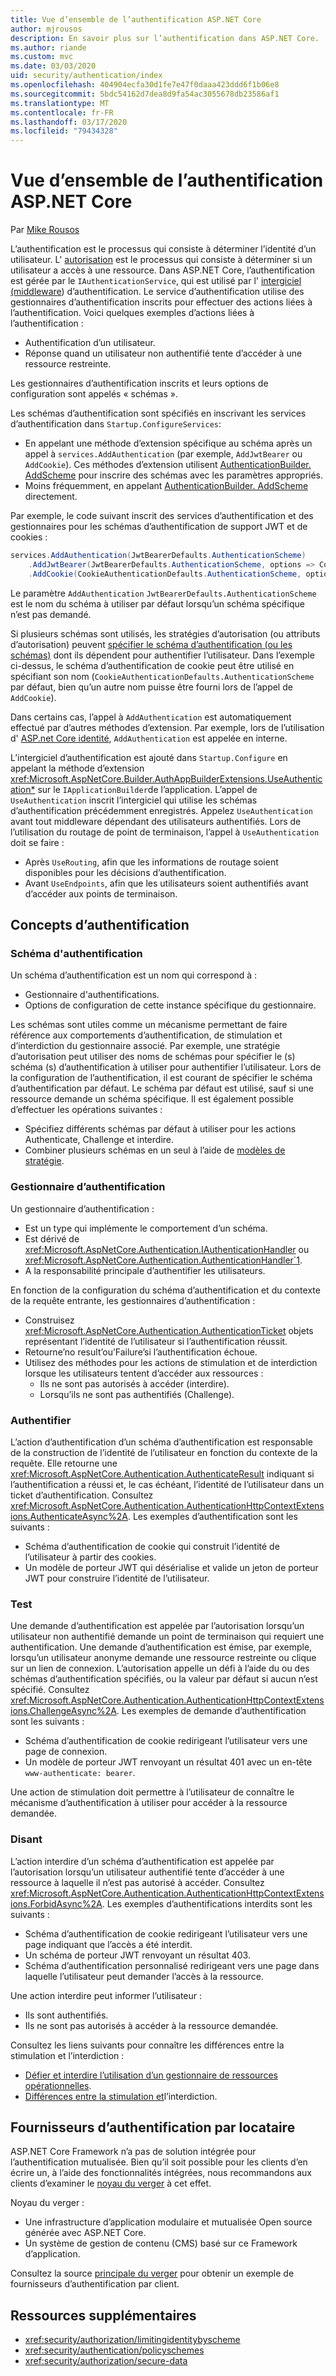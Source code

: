 ```yaml
---
title: Vue d’ensemble de l’authentification ASP.NET Core
author: mjrousos
description: En savoir plus sur l’authentification dans ASP.NET Core.
ms.author: riande
ms.custom: mvc
ms.date: 03/03/2020
uid: security/authentication/index
ms.openlocfilehash: 404904ecfa30d1fe7e47f0daaa423ddd6f1b06e8
ms.sourcegitcommit: 5bdc54162d7dea8d9fa54ac3055678db23586af1
ms.translationtype: MT
ms.contentlocale: fr-FR
ms.lasthandoff: 03/17/2020
ms.locfileid: "79434328"
---
```

# <a name="overview-of-aspnet-core-authentication"></a>Vue d’ensemble de l’authentification ASP.NET Core

Par [Mike Rousos](https://github.com/mjrousos)

L’authentification est le processus qui consiste à déterminer l’identité d’un utilisateur. L' [autorisation](xref:security/authorization/introduction) est le processus qui consiste à déterminer si un utilisateur a accès à une ressource. Dans ASP.NET Core, l’authentification est gérée par le `IAuthenticationService`, qui est utilisé par l' [intergiciel (middleware](xref:fundamentals/middleware/index)) d’authentification. Le service d’authentification utilise des gestionnaires d’authentification inscrits pour effectuer des actions liées à l’authentification. Voici quelques exemples d’actions liées à l’authentification :

* Authentification d’un utilisateur.
* Réponse quand un utilisateur non authentifié tente d’accéder à une ressource restreinte.

Les gestionnaires d’authentification inscrits et leurs options de configuration sont appelés « schémas ».

Les schémas d’authentification sont spécifiés en inscrivant les services d’authentification dans `Startup.ConfigureServices`:

* En appelant une méthode d’extension spécifique au schéma après un appel à `services.AddAuthentication` (par exemple, `AddJwtBearer` ou `AddCookie`). Ces méthodes d’extension utilisent [AuthenticationBuilder. AddScheme](xref:Microsoft.AspNetCore.Authentication.AuthenticationBuilder.AddScheme*) pour inscrire des schémas avec les paramètres appropriés.
* Moins fréquemment, en appelant [AuthenticationBuilder. AddScheme](xref:Microsoft.AspNetCore.Authentication.AuthenticationBuilder.AddScheme*) directement.

Par exemple, le code suivant inscrit des services d’authentification et des gestionnaires pour les schémas d’authentification de support JWT et de cookies :

```csharp
services.AddAuthentication(JwtBearerDefaults.AuthenticationScheme)
    .AddJwtBearer(JwtBearerDefaults.AuthenticationScheme, options => Configuration.Bind("JwtSettings", options))
    .AddCookie(CookieAuthenticationDefaults.AuthenticationScheme, options => Configuration.Bind("CookieSettings", options));
```

Le paramètre `AddAuthentication` `JwtBearerDefaults.AuthenticationScheme` est le nom du schéma à utiliser par défaut lorsqu’un schéma spécifique n’est pas demandé.

Si plusieurs schémas sont utilisés, les stratégies d’autorisation (ou attributs d’autorisation) peuvent [spécifier le schéma d’authentification (ou les schémas)](xref:security/authorization/limitingidentitybyscheme) dont ils dépendent pour authentifier l’utilisateur. Dans l’exemple ci-dessus, le schéma d’authentification de cookie peut être utilisé en spécifiant son nom (`CookieAuthenticationDefaults.AuthenticationScheme` par défaut, bien qu’un autre nom puisse être fourni lors de l’appel de `AddCookie`).

Dans certains cas, l’appel à `AddAuthentication` est automatiquement effectué par d’autres méthodes d’extension. Par exemple, lors de l’utilisation d' [ASP.net Core identité](xref:security/authentication/identity), `AddAuthentication` est appelée en interne.

L’intergiciel d’authentification est ajouté dans `Startup.Configure` en appelant la méthode d’extension <xref:Microsoft.AspNetCore.Builder.AuthAppBuilderExtensions.UseAuthentication*> sur le `IApplicationBuilder`de l’application. L’appel de `UseAuthentication` inscrit l’intergiciel qui utilise les schémas d’authentification précédemment enregistrés. Appelez `UseAuthentication` avant tout middleware dépendant des utilisateurs authentifiés. Lors de l’utilisation du routage de point de terminaison, l’appel à `UseAuthentication` doit se faire :

* Après `UseRouting`, afin que les informations de routage soient disponibles pour les décisions d’authentification.
* Avant `UseEndpoints`, afin que les utilisateurs soient authentifiés avant d’accéder aux points de terminaison.

## <a name="authentication-concepts"></a>Concepts d’authentification

### <a name="authentication-scheme"></a>Schéma d'authentification

Un schéma d’authentification est un nom qui correspond à :

* Gestionnaire d'authentifications.
* Options de configuration de cette instance spécifique du gestionnaire.

Les schémas sont utiles comme un mécanisme permettant de faire référence aux comportements d’authentification, de stimulation et d’interdiction du gestionnaire associé. Par exemple, une stratégie d’autorisation peut utiliser des noms de schémas pour spécifier le (s) schéma (s) d’authentification à utiliser pour authentifier l’utilisateur. Lors de la configuration de l’authentification, il est courant de spécifier le schéma d’authentification par défaut. Le schéma par défaut est utilisé, sauf si une ressource demande un schéma spécifique. Il est également possible d’effectuer les opérations suivantes :

* Spécifiez différents schémas par défaut à utiliser pour les actions Authenticate, Challenge et interdire.
* Combiner plusieurs schémas en un seul à l’aide de [modèles de stratégie](xref:security/authentication/policyschemes).

### <a name="authentication-handler"></a>Gestionnaire d’authentification

Un gestionnaire d’authentification :

* Est un type qui implémente le comportement d’un schéma.
* Est dérivé de <xref:Microsoft.AspNetCore.Authentication.IAuthenticationHandler> ou <xref:Microsoft.AspNetCore.Authentication.AuthenticationHandler`1>.
* A la responsabilité principale d’authentifier les utilisateurs.

En fonction de la configuration du schéma d’authentification et du contexte de la requête entrante, les gestionnaires d’authentification :

* Construisez <xref:Microsoft.AspNetCore.Authentication.AuthenticationTicket> objets représentant l’identité de l’utilisateur si l’authentification réussit.
* Retourne’no result’ou’Failure’si l’authentification échoue.
* Utilisez des méthodes pour les actions de stimulation et de interdiction lorsque les utilisateurs tentent d’accéder aux ressources :
  * Ils ne sont pas autorisés à accéder (interdire).
  * Lorsqu’ils ne sont pas authentifiés (Challenge).

### <a name="authenticate"></a>Authentifier

L’action d’authentification d’un schéma d’authentification est responsable de la construction de l’identité de l’utilisateur en fonction du contexte de la requête. Elle retourne une <xref:Microsoft.AspNetCore.Authentication.AuthenticateResult> indiquant si l’authentification a réussi et, le cas échéant, l’identité de l’utilisateur dans un ticket d’authentification. Consultez <xref:Microsoft.AspNetCore.Authentication.AuthenticationHttpContextExtensions.AuthenticateAsync%2A>. Les exemples d’authentification sont les suivants :

* Schéma d’authentification de cookie qui construit l’identité de l’utilisateur à partir des cookies.
* Un modèle de porteur JWT qui désérialise et valide un jeton de porteur JWT pour construire l’identité de l’utilisateur.

### <a name="challenge"></a>Test

Une demande d’authentification est appelée par l’autorisation lorsqu’un utilisateur non authentifié demande un point de terminaison qui requiert une authentification. Une demande d’authentification est émise, par exemple, lorsqu’un utilisateur anonyme demande une ressource restreinte ou clique sur un lien de connexion. L’autorisation appelle un défi à l’aide du ou des schémas d’authentification spécifiés, ou la valeur par défaut si aucun n’est spécifié. Consultez <xref:Microsoft.AspNetCore.Authentication.AuthenticationHttpContextExtensions.ChallengeAsync%2A>. Les exemples de demande d’authentification sont les suivants :

* Schéma d’authentification de cookie redirigeant l’utilisateur vers une page de connexion.
* Un modèle de porteur JWT renvoyant un résultat 401 avec un en-tête `www-authenticate: bearer`.

Une action de stimulation doit permettre à l’utilisateur de connaître le mécanisme d’authentification à utiliser pour accéder à la ressource demandée.

### <a name="forbid"></a>Disant

L’action interdire d’un schéma d’authentification est appelée par l’autorisation lorsqu’un utilisateur authentifié tente d’accéder à une ressource à laquelle il n’est pas autorisé à accéder. Consultez <xref:Microsoft.AspNetCore.Authentication.AuthenticationHttpContextExtensions.ForbidAsync%2A>. Les exemples d’authentifications interdits sont les suivants :
* Schéma d’authentification de cookie redirigeant l’utilisateur vers une page indiquant que l’accès a été interdit.
* Un schéma de porteur JWT renvoyant un résultat 403.
* Schéma d’authentification personnalisé redirigeant vers une page dans laquelle l’utilisateur peut demander l’accès à la ressource.

Une action interdire peut informer l’utilisateur :

* Ils sont authentifiés.
* Ils ne sont pas autorisés à accéder à la ressource demandée.

Consultez les liens suivants pour connaître les différences entre la stimulation et l’interdiction :

* [Défier et interdire l’utilisation d’un gestionnaire de ressources opérationnelles](xref:security/authorization/resourcebased#challenge-and-forbid-with-an-operational-resource-handler).
* [Différences entre la stimulation et](xref:security/authorization/secure-data#challenge)l’interdiction.

## <a name="authentication-providers-per-tenant"></a>Fournisseurs d’authentification par locataire

ASP.NET Core Framework n’a pas de solution intégrée pour l’authentification mutualisée.
Bien qu’il soit possible pour les clients d’en écrire un, à l’aide des fonctionnalités intégrées, nous recommandons aux clients d’examiner le [noyau du verger](https://www.orchardcore.net/) à cet effet.

Noyau du verger :

* Une infrastructure d’application modulaire et mutualisée Open source générée avec ASP.NET Core.
* Un système de gestion de contenu (CMS) basé sur ce Framework d’application.

Consultez la source [principale du verger](https://github.com/OrchardCMS/OrchardCore) pour obtenir un exemple de fournisseurs d’authentification par client.

## <a name="additional-resources"></a>Ressources supplémentaires

* <xref:security/authorization/limitingidentitybyscheme>
* <xref:security/authentication/policyschemes>
* <xref:security/authorization/secure-data>
